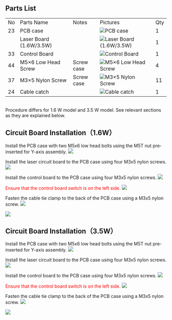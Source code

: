 ## Parts List
<table class="packing-list">
<tbody>
<tr>
<td>No</td>
<td>Parts Name</td>
<td>Notes</td>
<td class="packing-img">Pictures</td>
<td>Qty</td>
</tr>
<tr>
<td>23</td>
<td>PCB case</td>
<td></td>
<td><img src="./images/05/p5-1.jpg" alt="PCB case"></td>
<td>1</td>
</tr>
<tr>
<td></td>
<td>Laser Board (1.6W/3.5W)</td>
<td></td>
<td><img src="./images/05/p5-2.jpg" alt="Laser Board (1.6W/3.5W)"></td>
<td>1</td>
</tr>
<tr>
<td>33</td>
<td>Control Board</td>
<td></td>
<td><img src="./images/05/p5-3.jpg" alt="Control Board"></td>
<td>1</td>
</tr>
<tr>
<td>44</td>
<td>M5×6 Low Head Screw</td>
<td>Screw case</td>
<td><img src="./images/05/p5-4.jpg" alt="M5×6 Low Head Screw"></td>
<td>4</td>
</tr>
<tr>
<td>37</td>
<td>M3×5 Nylon Screw</td>
<td>Screw case</td>
<td><img src="./images/05/p5-5.jpg" alt="M3×5 Nylon Screw"></td>
<td>11</td>
</tr>
<tr>
<td>24</td>
<td>Cable catch</td>
<td></td>
<td><img src="./images/05/p5-4.jpg" alt="Cable catch"></td>
<td>1</td>
</tr>
</tbody>
</table>

<br>
Procedure differs for 1.6 W model and 3.5 W model. See relevant sections as they are explained below.

## Circuit Board Installation（1.6W）
Install the PCB case with two M5x6 low head bolts using the M5T nut pre-inserted for Y-axis assembly.
<img src="./images/05/mini-300mm_05_01.jpg">

Install the laser circuit board to the PCB case using four M3x5 nylon screws.
<img src="./images/05/mini-300mm_05_02.jpg">

Install the control board to the PCB case using four M3x5 nylon screws.
<img src="./images/05/mini-300mm_05_03.jpg">

<font color="Red">Ensure that the control board switch is on the left side.</font>
<img src="./images/05/mini-300mm_05_04.jpg">

Fasten the cable tie clamp to the back of the PCB case using a M3x5 nylon screw.
<img src="./images/05/mini-300mm_05_05.jpg">

<img src="./images/05/mini-300mm_05_06.jpg">

## Circuit Board Installation（3.5W）
Install the PCB case with two M5x6 low head bolts using the M5T nut pre-inserted for Y-axis assembly.
<img src="./images/05/mini-300mm_05_01.jpg">

Install the laser circuit board to the PCB case using four M3x5 nylon screws.
<img src="./images/05/mini-300mm_05_08.jpg">

Install the control board to the PCB case using four M3x5 nylon screws.
<img src="./images/05/mini-300mm_05_09.jpg">

<font color="Red">Ensure that the control board switch is on the left side.</font>
<img src="./images/05/mini-300mm_05_10.jpg">

Fasten the cable tie clamp to the back of the PCB case using a M3x5 nylon screw.
<img src="./images/05/mini-300mm_05_11.jpg">

<img src="./images/05/mini-300mm_05_06.jpg">
